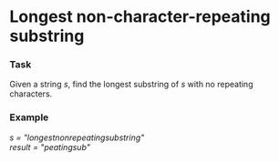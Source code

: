 # Longest non-character-repeating substring

### Task
Given a string _s_, find the longest substring of _s_ with no repeating characters.

### Example

_s = "longestnonrepeatingsubstring"_  
_result = "peatingsub"_

